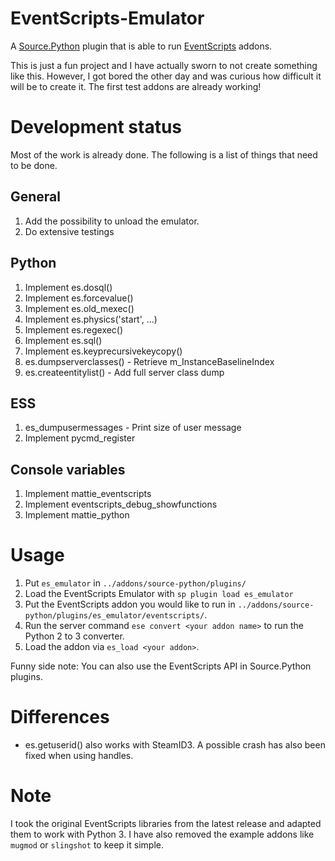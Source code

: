 # EventScripts-Emulator
A [Source.Python](http://forums.sourcepython.com/) plugin that is able to run [EventScripts](http://forums.eventscripts.com/index.php) addons.

This is just a fun project and I have actually sworn to not create something like this. However, I got bored the other day and was curious how difficult it will be to create it. The first test addons are already working!

# Development status
Most of the work is already done. The following is a list of things that need to be done.

## General
1. Add the possibility to unload the emulator.
2. Do extensive testings

## Python
1. Implement es.dosql()
2. Implement es.forcevalue()
4. Implement es.old_mexec()
5. Implement es.physics('start', ...)
6. Implement es.regexec()
7. Implement es.sql()
8. Implement es.keyprecursivekeycopy()
9. es.dumpserverclasses() - Retrieve m_InstanceBaselineIndex
10. es.createentitylist() - Add full server class dump

## ESS
1. es_dumpusermessages - Print size of user message
2. Implement pycmd_register

## Console variables
1. Implement mattie_eventscripts
2. Implement eventscripts_debug_showfunctions
3. Implement mattie_python

# Usage
1. Put ``es_emulator`` in ``../addons/source-python/plugins/``
2. Load the EventScripts Emulator with ``sp plugin load es_emulator``
3. Put the EventScripts addon you would like to run in ``../addons/source-python/plugins/es_emulator/eventscripts/``.
4. Run the server command ``ese convert <your addon name>`` to run the Python 2 to 3 converter.
5. Load the addon via ``es_load <your addon>``.

Funny side note: You can also use the EventScripts API in Source.Python plugins.

# Differences

* es.getuserid() also works with SteamID3. A possible crash has also been fixed when using handles.

# Note
I took the original EventScripts libraries from the latest release and adapted them to work with Python 3. I have also removed the example addons like ``mugmod`` or ``slingshot`` to keep it simple.
